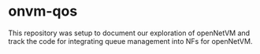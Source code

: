 # onvm-qos  

This repository was setup to document our exploration of openNetVM and track the code for integrating queue management into NFs for openNetVM. 
